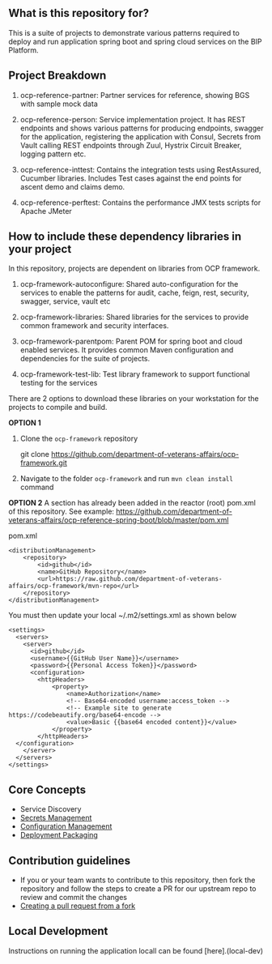 
## What is this repository for? ##

This is a suite of projects to demonstrate various patterns required to deploy and run application spring boot and spring cloud services on the BIP Platform.  

## Project Breakdown ##

1. ocp-reference-partner: Partner services for reference, showing BGS with sample mock data

1. ocp-reference-person: Service implementation project.  It has REST endpoints and shows various patterns for producing endpoints, swagger for the application, registering the application with Consul, Secrets from Vault calling REST endpoints through Zuul, Hystrix Circuit Breaker, logging pattern etc.

1. ocp-reference-inttest: Contains the integration tests using RestAssured, Cucumber libraries. Includes Test cases against the end points for ascent demo and claims demo. 

1. ocp-reference-perftest: Contains the performance JMX tests scripts for Apache JMeter

## How to include these dependency libraries in your project ##

In this repository, projects are dependent on libraries from OCP framework.

1. ocp-framework-autoconfigure: Shared auto-configuration for the services to enable the patterns for audit, cache, feign, rest, security, swagger, service, vault etc

1. ocp-framework-libraries: Shared libraries for the services to provide common framework and security interfaces. 

1. ocp-framework-parentpom: Parent POM for spring boot and cloud enabled services. It provides common Maven configuration and dependencies for the suite of projects.

1. ocp-framework-test-lib: Test library framework to support functional testing for the services

There are 2 options to download these libraries on your workstation for the projects to compile and build.

**OPTION 1**
1. Clone the `ocp-framework` repository
   
    git clone https://github.com/department-of-veterans-affairs/ocp-framework.git
    
1. Navigate to the folder `ocp-framework` and run `mvn clean install` command

**OPTION 2**
A section has already been added in the reactor (root) pom.xml of this repository. See example: https://github.com/department-of-veterans-affairs/ocp-reference-spring-boot/blob/master/pom.xml

pom.xml

	<distributionManagement>
	    <repository>
	        <id>github</id>
	        <name>GitHub Repository</name>
	        <url>https://raw.github.com/department-of-veterans-affairs/ocp-framework/mvn-repo</url>
	    </repository>
	</distributionManagement>

You must then update your local ~/.m2/settings.xml as shown below

	<settings>
	  <servers>
	    <server>
	      <id>github</id>
	      <username>{{GitHub User Name}}</username>
	      <password>{{Personal Access Token}}</password>
	      <configuration>
        	<httpHeaders>
	          	<property>
	            	<name>Authorization</name>
	            	<!-- Base64-encoded username:access_token -->
	            	<!-- Example site to generate https://codebeautify.org/base64-encode -->
	            	<value>Basic {{base64 encoded content}}</value>
	          	</property>
        	</httpHeaders>
      </configuration>
	    </server>
	  </servers>
	</settings>

## Core Concepts
* Service Discovery
* [Secrets Management](docs/secrets.md)
* [Configuration Management](docs/config-management.md)
* [Deployment Packaging](docs/deployment-package.md)

## Contribution guidelines ## 
* If you or your team wants to contribute to this repository, then fork the repository and follow the steps to create a PR for our upstream repo to review and commit the changes
* [Creating a pull request from a fork](https://help.github.com/articles/creating-a-pull-request-from-a-fork/)

## Local Development
Instructions on running the application locall can be found [here].(local-dev)
	